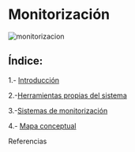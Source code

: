 # Monitorización
![monitorizacion](img/monitorizacion.jpg)
## Índice:

1.- [Introducción](introduccion.md)

2.-[Herramientas propias del sistema](herramientas.md)

3.-[Sistemas de monitorización](sistemas.md)

4.- [Mapa conceptual](mapa.md)

Referencias
